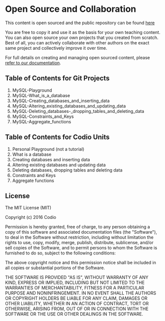 # Open Source and Collaboration
This content is open sourced and the public repository can be found [here](https://github.com/codio-content/MySQL-What_is_a_database)

You are free to copy it and use it as the basis for your own teaching content. You can also open source your own projects that you created from scratch. Best of all, you can actively collaborate with other authors on the exact same project and collectively improve it over time.

For full details on creating and managing open sourced content, please [refer to our documentation](https://codio.com/docs/content/authoring/collaboration).

## Table of Contents for Git Projects

1. MySQL-Playground
1. MySQL-What_is_a_database
1. MySQL-Creating_databases_and_inserting_data
1. MySQL-Altering_existing_databases_and_updating_data
1. MySQL-Deleting_databases-_dropping_tables_and_deleting_data
1. MySQL-Constraints_and_Keys
1. MySQL-Aggregate_functions

## Table of Contents for Codio Units

1. Personal Playground (not a tutorial)
1. What is a database
1. Creating databases and inserting data
1. Altering existing databases and updating data
1. Deleting databases, dropping tables and deleting data 
1. Constraints and Keys
1. Aggregate functions 

## License

The MIT License (MIT)

Copyright (c) 2016 Codio

Permission is hereby granted, free of charge, to any person obtaining a copy of this software and associated documentation files (the "Software"), to deal in the Software without restriction, including without limitation the rights to use, copy, modify, merge, publish, distribute, sublicense, and/or sell copies of the Software, and to permit persons to whom the Software is furnished to do so, subject to the following conditions:

The above copyright notice and this permission notice shall be included in all copies or substantial portions of the Software.

THE SOFTWARE IS PROVIDED "AS IS", WITHOUT WARRANTY OF ANY KIND, EXPRESS OR IMPLIED, INCLUDING BUT NOT LIMITED TO THE WARRANTIES OF MERCHANTABILITY, FITNESS FOR A PARTICULAR PURPOSE AND NONINFRINGEMENT. IN NO EVENT SHALL THE AUTHORS OR COPYRIGHT HOLDERS BE LIABLE FOR ANY CLAIM, DAMAGES OR OTHER LIABILITY, WHETHER IN AN ACTION OF CONTRACT, TORT OR OTHERWISE, ARISING FROM, OUT OF OR IN CONNECTION WITH THE SOFTWARE OR THE USE OR OTHER DEALINGS IN THE SOFTWARE.

